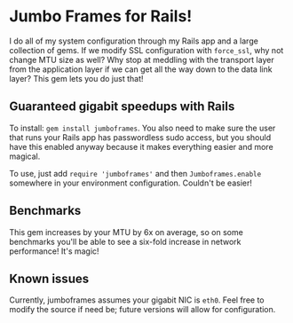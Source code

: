 Jumbo Frames for Rails!
=======================

I do all of my system configuration through my Rails app and a large collection of gems. If we modify SSL configuration with `force_ssl`, why not change MTU size as well? Why stop at meddling with the transport layer from the application layer if we can get all the way down to the data link layer? This gem lets you do just that!

Guaranteed gigabit speedups with Rails
--------------------------------------

To install: `gem install jumboframes`. You also need to make sure the user that runs your Rails app has passwordless sudo access, but you should have this enabled anyway because it makes everything easier and more magical.

To use, just add `require 'jumboframes'` and then `Jumboframes.enable` somewhere in your environment configuration. Couldn't be easier!


Benchmarks
----------

This gem increases by your MTU by 6x on average, so on some benchmarks you'll be able to see a six-fold increase in network performance! It's magic!

Known issues
------------

Currently, jumboframes assumes your gigabit NIC is `eth0`. Feel free to modify the source if need be; future versions will allow for configuration.
